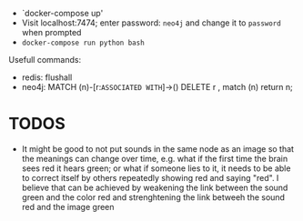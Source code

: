 * `docker-compose up'
* Visit localhost:7474; enter password: `neo4j` and change it to `password` when prompted
* `docker-compose run python bash`

Usefull commands:

* redis: flushall
* neo4j: MATCH (n)-[r:`ASSOCIATED WITH`]->()
DELETE r , match (n) return n;

# TODOS
* It might be good to not put sounds in the same node as an image so that the meanings can change over time, e.g. what if the first time the brain sees red it hears green; or what if someone lies to it, it needs to be able to correct itself by others repeatedly showing red and saying "red". I believe that can be achieved by weakening the link between the sound green and the color red and strenghtening the link betweeh the sound red and the image green 
